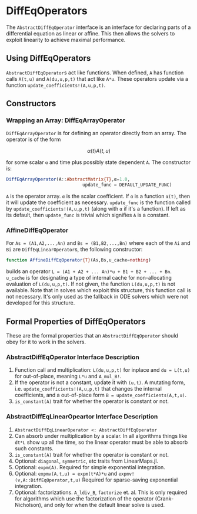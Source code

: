 # DiffEqOperators

The `AbstractDiffEqOperator` interface is an interface for declaring parts of
a differential equation as linear or affine. This then allows the solvers to
exploit linearity to achieve maximal performance.

## Using DiffEqOperators

`AbstractDiffEqOperator`s act like functions. When defined, `A` has function
calls `A(t,u)` and `A(du,u,p,t)` that act like `A*u`. These operators update
via a function `update_coefficients!(A,u,p,t)`.

## Constructors

### Wrapping an Array: DiffEqArrayOperator

`DiffEqArrayOperator` is for defining an operator directly from an array. The
operator is of the form

```math
\alpha(t)A(t,u)
```

for some scalar `α` and time plus possibly state dependent `A`. The
constructor is:

```julia
DiffEqArrayOperator(A::AbstractMatrix{T},α=1.0,
                             update_func = DEFAULT_UPDATE_FUNC)
```

`A` is the operator array. `α` is the scalar coefficient. If `α` is a function
`α(t)`, then it will update the coefficient as necessary. `update_func` is the
function called by `update_coefficients!(A,u,p,t)` (along with `α` if it's a
function). If left as its default, then `update_func` is trivial which signifies
`A` is a constant.

### AffineDiffEqOperator

For `As = (A1,A2,...,An)` and `Bs = (B1,B2,...,Bn)` where each of the `Ai` and
`Bi` are `DiffEqLinearOperator`s, the following constructor:

```julia
function AffineDiffEqOperator{T}(As,Bs,u_cache=nothing)
```

builds an operator `L = (A1 + A2 + ... An)*u + B1 + B2 + ... + Bn`. `u_cache`
is for designating a type of internal cache for non-allocating evaluation of
`L(du,u,p,t)`. If not given, the function `L(du,u,p,t)` is not available. Note
that in solves which exploit this structure, this function call is not necessary.
It's only used as the fallback in ODE solvers which were not developed for this
structure.

## Formal Properties of DiffEqOperators

These are the formal properties that an `AbstractDiffEqOperator` should obey
for it to work in the solvers.

### AbstractDiffEqOperator Interface Description

1. Function call and multiplication: `L(du,u,p,t)` for inplace and `du = L(t,u)` for
   out-of-place, meaning `L*u` and `A_mul_B!`.
2. If the operator is not a constant, update it with `(u,t)`. A mutating form, i.e.
   `update_coefficients!(A,u,p,t)` that changes the internal coefficients, and a
   out-of-place form `B = update_coefficients(A,t,u)`.
3. `is_constant(A)` trait for whether the operator is constant or not.

### AbstractDiffEqLinearOpeartor Interface Description

1. `AbstractDiffEqLinearOperator <: AbstractDiffEqOperator`
2. Can absorb under multiplication by a scalar. In all algorithms things like
   `dt*L` show up all the time, so the linear operator must be able to absorb
   such constants.
4. `is_constant(A)` trait for whether the operator is constant or not.
5. Optional: `diagonal`, `symmetric`, etc traits from LinearMaps.jl.
6. Optional: `expm(A)`. Required for simple exponential integration.
7. Optional: `expmv(A,t,u) = expm(t*A)*u` and `expmv!(v,A::DiffEqOperator,t,u)`
   Required for sparse-saving exponential integration.
8. Optional: factorizations. `A_ldiv_B`, `factorize` et. al. This is only required
   for algorithms which use the factorization of the operator (Crank-Nicholson),
   and only for when the default linear solve is used.
